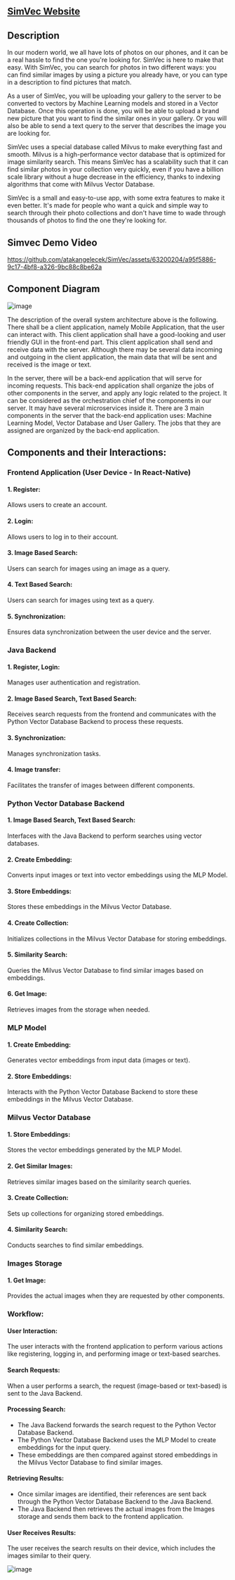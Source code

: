 ## [SimVec Website](https://senior.ceng.metu.edu.tr/2024/SIMVEC/)


## Description
In our modern world, we all have lots of photos on our phones, and it can be a real hassle to find the one you're looking for. SimVec is here to make that easy. With SimVec, you can search for photos in two different ways: you can find similar images by using a picture you already have, or you can type in a description to find pictures that match. 

As a user of SimVec, you will be uploading your gallery to the server to be converted to vectors by Machine Learning models and stored in a Vector Database. Once this operation is done, you will be able to upload a brand new picture that you want to find the similar ones in your gallery. Or you will also be able to send a text query to the server that describes the image you are looking for.

SimVec uses a special database called Milvus to make everything fast and smooth. Milvus is a high-performance vector database that is optimized for image similarity search. This means SimVec has a scalability such that it can find similar photos in your collection very quickly, even if you have a billion scale library without a huge decrease in the efficiency, thanks to indexing algorithms that come with Milvus Vector Database.

SimVec is a small and easy-to-use app, with some extra features to make it even better. It's made for people who want a quick and simple way to search through their photo collections and don't have time to wade through thousands of photos to find the one they're looking for. 


## Simvec Demo Video

https://github.com/atakangelecek/SimVec/assets/63200204/a95f5886-9c17-4bf8-a326-9bc88c8be62a


## Component Diagram

![image](https://github.com/user-attachments/assets/ff6d4559-8320-4f30-842b-18b0f6bbe611)

The description of the overall system architecture above is the following. There shall be a client application, namely Mobile Application, that the user can interact with. This client application shall have a good-looking and user friendly GUI in the front-end part. This client application shall send and receive data with the server. Although there may be several data incoming and outgoing in the client application, the main data that will be sent and received is the image or text.

In the server, there will be a back-end application that will serve for incoming requests. This back-end application shall organize the jobs of other components in the server, and apply any logic related to the project. It can be considered as the orchestration chief of the components in our server. It may have several microservices inside it. There are 3 main components in the server that the back-end application uses: Machine Learning Model, Vector Database and User Gallery. The jobs that they are assigned are organized by the back-end application.

## Components and their Interactions:
### Frontend Application (User Device - In React-Native)

#### 1. Register:
Allows users to create an account.
#### 2. Login: 
Allows users to log in to their account.
#### 3. Image Based Search: 
Users can search for images using an image as a query.
#### 4. Text Based Search: 
Users can search for images using text as a query.
#### 5. Synchronization: 
Ensures data synchronization between the user device and the server.

### Java Backend

#### 1. Register, Login: 
Manages user authentication and registration.
#### 2. Image Based Search, Text Based Search: 
Receives search requests from the frontend and communicates with the Python Vector Database Backend to process these requests.
#### 3. Synchronization: 
Manages synchronization tasks.
#### 4. Image transfer: 
Facilitates the transfer of images between different components.

### Python Vector Database Backend

#### 1. Image Based Search, Text Based Search: 
Interfaces with the Java Backend to perform searches using vector databases.
#### 2. Create Embedding:
Converts input images or text into vector embeddings using the MLP Model.
#### 3. Store Embeddings: 
Stores these embeddings in the Milvus Vector Database.
#### 4. Create Collection: 
Initializes collections in the Milvus Vector Database for storing embeddings.
#### 5. Similarity Search: 
Queries the Milvus Vector Database to find similar images based on embeddings.
#### 6. Get Image: 
Retrieves images from the storage when needed.

### MLP Model

#### 1. Create Embedding: 
Generates vector embeddings from input data (images or text).
#### 2. Store Embeddings: 
Interacts with the Python Vector Database Backend to store these embeddings in the Milvus Vector Database.

### Milvus Vector Database

#### 1. Store Embeddings: 
Stores the vector embeddings generated by the MLP Model.
#### 2. Get Similar Images: 
Retrieves similar images based on the similarity search queries.
#### 3. Create Collection: 
Sets up collections for organizing stored embeddings.
#### 4. Similarity Search: 
Conducts searches to find similar embeddings.

### Images Storage

#### 1. Get Image:
Provides the actual images when they are requested by other components.

### Workflow:
#### User Interaction:

The user interacts with the frontend application to perform various actions like registering, logging in, and performing image or text-based searches.

#### Search Requests:

When a user performs a search, the request (image-based or text-based) is sent to the Java Backend.

#### Processing Search:

* The Java Backend forwards the search request to the Python Vector Database Backend.
* The Python Vector Database Backend uses the MLP Model to create embeddings for the input query.
* These embeddings are then compared against stored embeddings in the Milvus Vector Database to find similar images.
  
#### Retrieving Results:

* Once similar images are identified, their references are sent back through the Python Vector Database Backend to the Java Backend.
* The Java Backend then retrieves the actual images from the Images storage and sends them back to the frontend application.

#### User Receives Results:

The user receives the search results on their device, which includes the images similar to their query.

![image](https://github.com/user-attachments/assets/925bd94c-044b-4300-be5c-baf84513bc8d)


